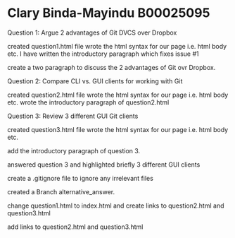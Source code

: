 # Clary Binda-Mayindu B00025095

Question 1:
Argue 2 advantages of Git DVCS over Dropbox

created question1.html file
wrote the html syntax for our page i.e. html body etc.
I have written the introductory paragraph which fixes issue #1

create a two paragraph to discuss the 2 advantages of Git ovr Dropbox.

Question 2:
Compare CLI vs. GUI clients for working with Git

created question2.html file
wrote the html syntax for our page i.e. html body etc.
wrote the introductory paragraph of question2.html


Question 3:
Review 3 different GUI Git clients

created question3.html file
wrote the html syntax for our page i.e. html body etc.


add the introductory paragraph of question 3.

answered question 3 and highlighted briefly 3 different GUI clients



create a .gitignore file to ignore any irrelevant files

created a Branch alternative_answer.

change question1.html to index.html and create links to question2.html and question3.html

add links to question2.html and question3.html

